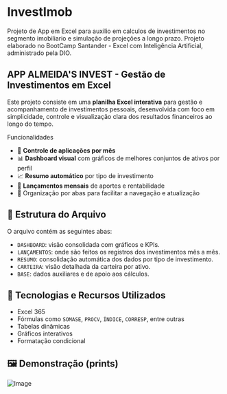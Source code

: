 # InvestImob
Projeto de App em Excel para auxilio em calculos de investimentos no segmento imobiliario e simulação de projeções a longo prazo. Projeto elaborado no BootCamp Santander - Excel com Inteligência Artificial, administrado pela DIO.




## **APP ALMEIDA'S INVEST - Gestão de Investimentos em Excel**

Este projeto consiste em uma **planilha Excel interativa** para gestão e acompanhamento de investimentos pessoais, desenvolvida com foco em simplicidade, controle e visualização clara dos resultados financeiros ao longo do tempo.

Funcionalidades

- 📅 **Controle de aplicações por mês**
- 📊 **Dashboard visual** com gráficos de melhores conjuntos de ativos por perfil
- 📈 **Resumo automático** por tipo de investimento
- 💸 **Lançamentos mensais** de aportes e rentabilidade
- 📂 Organização por abas para facilitar a navegação e atualização

## 🧾 Estrutura do Arquivo

O arquivo contém as seguintes abas:

- `DASHBOARD`: visão consolidada com gráficos e KPIs.
- `LANÇAMENTOS`: onde são feitos os registros dos investimentos mês a mês.
- `RESUMO`: consolidação automática dos dados por tipo de investimento.
- `CARTEIRA`: visão detalhada da carteira por ativo.
- `BASE`: dados auxiliares e de apoio aos cálculos.

## 🧠 Tecnologias e Recursos Utilizados

- Excel 365
- Fórmulas como `SOMASE`, `PROCV`, `ÍNDICE`, `CORRESP`, entre outras
- Tabelas dinâmicas
- Gráficos interativos
- Formatação condicional

## 🖼️ Demonstração (prints)

![Image](https://github.com/user-attachments/assets/b56a7f53-215a-4533-a225-f2d450cc3bbf)
